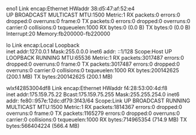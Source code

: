 eno1      Link encap:Ethernet  HWaddr 38:d5:47:af:52:e4  
          UP BROADCAST MULTICAST  MTU:1500  Metric:1
          RX packets:0 errors:0 dropped:0 overruns:0 frame:0
          TX packets:0 errors:0 dropped:0 overruns:0 carrier:0
          collisions:0 txqueuelen:1000 
          RX bytes:0 (0.0 B)  TX bytes:0 (0.0 B)
          Interrupt:20 Memory:fb200000-fb220000 

lo        Link encap:Local Loopback  
          inet addr:127.0.0.1  Mask:255.0.0.0
          inet6 addr: ::1/128 Scope:Host
          UP LOOPBACK RUNNING  MTU:65536  Metric:1
          RX packets:3017487 errors:0 dropped:0 overruns:0 frame:0
          TX packets:3017487 errors:0 dropped:0 overruns:0 carrier:0
          collisions:0 txqueuelen:1000 
          RX bytes:200142625 (200.1 MB)  TX bytes:200142625 (200.1 MB)

wlxf42853004df8 Link encap:Ethernet  HWaddr f4:28:53:00:4d:f8  
          inet addr:175.159.75.22  Bcast:175.159.75.255  Mask:255.255.254.0
          inet6 addr: fe80::957e:12dc:df79:3f43/64 Scope:Link
          UP BROADCAST RUNNING MULTICAST  MTU:1500  Metric:1
          RX packets:1814367 errors:0 dropped:0 overruns:0 frame:0
          TX packets:1165279 errors:0 dropped:0 overruns:0 carrier:0
          collisions:0 txqueuelen:1000 
          RX bytes:714965354 (714.9 MB)  TX bytes:566404224 (566.4 MB)

